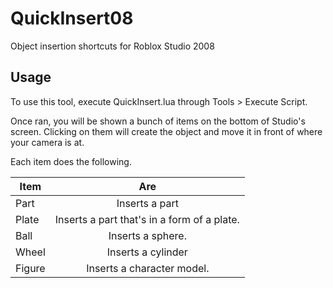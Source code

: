 # QuickInsert08
Object insertion shortcuts for Roblox Studio 2008


## Usage
To use this tool, execute QuickInsert.lua through Tools > Execute Script.


Once ran, you will be shown a bunch of items on the bottom of Studio's screen.
Clicking on them will create the object and move it in front of where your camera is at.

Each item does the following.

| Item        | Are
| ------------- |:-------------:|
| Part      | Inserts a part
| Plate      | Inserts a part that's in a form of a plate.
| Ball | Inserts a sphere.
| Wheel | Inserts a cylinder
| Figure | Inserts a character model.
